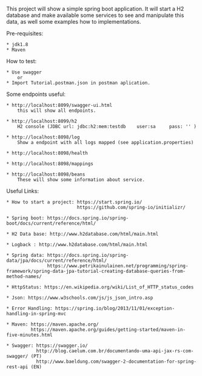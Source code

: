 This project will show a simple spring boot application. It will start a H2 database and make available some services to see and manipulate this data, as well some examples how to implementations.

Pre-requisites:

    * jdk1.8
    * Maven

How to test:

    * Use swagger
        or
    * Import Tutorial.postman.json in postman aplication.

Some endpoints useful:

    * http://localhost:8099/swagger-ui.html
        this will show all endpoints.
        
    * http://localhost:8099/h2
        H2 console (JDBC url: jdbc:h2:mem:testdb    user:sa     pass: '' )

    * http://localhost:8098/log
        Show a endpoint with all logs mapped (see application.properties)

    * http://localhost:8098/health
    
    * http://localhost:8098/mappings
    
    * http://localhost:8098/beans
        These will show some information about service.
            
Useful Links:

    * How to start a project: https://start.spring.io/
                              https://github.com/spring-io/initializr/
                              
    * Spring boot: https://docs.spring.io/spring-boot/docs/current/reference/html/
    
    * H2 Data base: http://www.h2database.com/html/main.html
    
    * Logback : http://www.h2database.com/html/main.html
    
    * Spring data: https://docs.spring.io/spring-data/jpa/docs/current/reference/html/
                   https://www.petrikainulainen.net/programming/spring-framework/spring-data-jpa-tutorial-creating-database-queries-from-method-names/
                   
    * HttpStatus: https://en.wikipedia.org/wiki/List_of_HTTP_status_codes
    
    * Json: https://www.w3schools.com/js/js_json_intro.asp
    
    * Error Handling: https://spring.io/blog/2013/11/01/exception-handling-in-spring-mvc
    
    * Maven: https://maven.apache.org/
             https://maven.apache.org/guides/getting-started/maven-in-five-minutes.html
             
    * Swagger: https://swagger.io/
               http://blog.caelum.com.br/documentando-uma-api-jax-rs-com-swagger/ (PT)
               http://www.baeldung.com/swagger-2-documentation-for-spring-rest-api (EN)